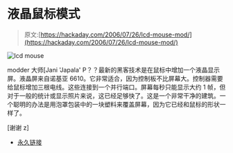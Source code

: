 # 液晶鼠标模式

> 原文:[https://hackaday.com/2006/07/26/lcd-mouse-mod/](https://hackaday.com/2006/07/26/lcd-mouse-mod/)

![lcd mouse](../Images/e9ec102892a891cfeb2f122df482fdd3.png)

modder 大师[Jani 'Japala' P？？最新的黑客技术是在鼠标中增加一个液晶显示屏。液晶屏来自诺基亚 6610。它非常适合，因为控制板不比屏幕大。控制器需要给鼠标增加三根电线。这些连接到一个并行端口。屏幕每秒只能显示大约 1 帧，但对于一般的统计或显示照片来说，这已经足够快了。这是一个非常干净的建筑。一个聪明的办法是用泡罩包装中的一块塑料来覆盖屏幕，因为它已经和鼠标的形状一样了。

[谢谢 z]

*   [永久链接](http://www.metku.net/index.html?path=mods/loginoki/index_eng)